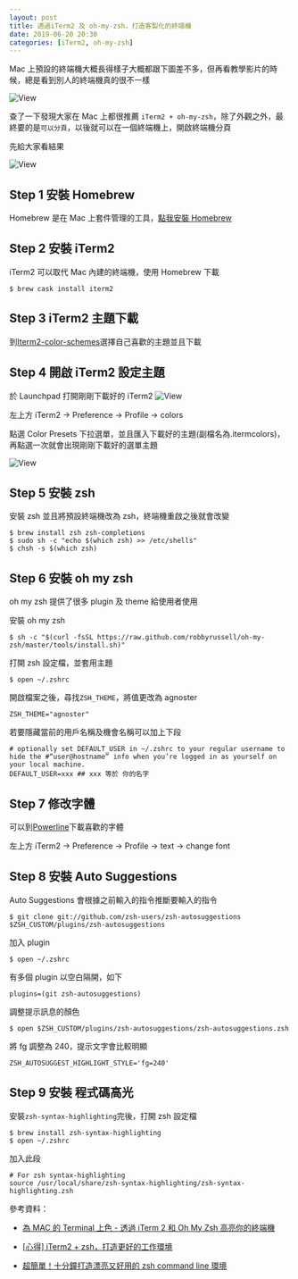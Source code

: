 ```yaml
---
layout: post
title: 透過iTerm2 及 oh-my-zsh，打造客製化的終端機
date: 2019-06-20 20:30
categories: [iTerm2, oh-my-zsh]
---
```


Mac 上預設的終端機大概長得樣子大概都跟下圖差不多，但再看教學影片的時候，總是看到別人的終端機真的很不一樣

![View](https://i.imgur.com/E1819Pi.png)

查了一下發現大家在 Mac 上都很推薦 `iTerm2 + oh-my-zsh`，除了外觀之外，最終要的是`可以分頁`，以後就可以在一個終端機上，開啟終端機分頁

先給大家看結果

![View](https://i.imgur.com/7MkKifx.png)

## Step 1 安裝 Homebrew

Homebrew 是在 Mac 上套件管理的工具，[點我安裝 Homebrew](https://brew.sh/index_zh-tw)

## Step 2 安裝 iTerm2

iTerm2 可以取代 Mac 內建的終端機，使用 Homebrew 下載

```shell
$ brew cask install iterm2
```

## Step 3 iTerm2 主題下載

到[Iterm2-color-schemes](https://iterm2colorschemes.com/)選擇自己喜歡的主題並且下載

## Step 4 開啟 iTerm2 設定主題

於 Launchpad 打開剛剛下載好的 iTerm2
![View](https://i.imgur.com/UWGL49E.png)

左上方 iTerm2 -> Preference -> Profile -> colors

點選 Color Presets 下拉選單，並且匯入下載好的主題(副檔名為.itermcolors)，再點選一次就會出現剛剛下載好的選單主題

![View](https://i.imgur.com/VGOYvj9.png)

## Step 5 安裝 zsh

安裝 zsh 並且將預設終端機改為 zsh，終端機重啟之後就會改變

```shell
$ brew install zsh zsh-completions
$ sudo sh -c "echo $(which zsh) >> /etc/shells"
$ chsh -s $(which zsh)
```

## Step 6 安裝 oh my zsh

oh my zsh 提供了很多 plugin 及 theme 給使用者使用

安裝 oh my zsh

```shell
$ sh -c "$(curl -fsSL https://raw.github.com/robbyrussell/oh-my-zsh/master/tools/install.sh)"
```

打開 zsh 設定檔，並套用主題

```shell
$ open ~/.zshrc
```

開啟檔案之後，尋找`ZSH_THEME`，將值更改為 agnoster

```
ZSH_THEME="agnoster"
```

若要隱藏當前的用戶名稱及機會名稱可以加上下段

```shell
# optionally set DEFAULT_USER in ~/.zshrc to your regular username to hide the #“user@hostname” info when you’re logged in as yourself on your local machine.
DEFAULT_USER=xxx ## xxx 等於 你的名字
```

## Step 7 修改字體

可以到[Powerline](https://github.com/powerline/fonts)下載喜歡的字體

左上方 iTerm2 -> Preference -> Profile -> text -> change font

## Step 8 安裝 Auto Suggestions

Auto Suggestions 會根據之前輸入的指令推斷要輸入的指令

```shell
$ git clone git://github.com/zsh-users/zsh-autosuggestions $ZSH_CUSTOM/plugins/zsh-autosuggestions
```

加入 plugin

```shell
$ open ~/.zshrc
```

有多個 plugin 以空白隔開，如下

```
plugins=(git zsh-autosuggestions)
```

調整提示訊息的顏色

```
$ open $ZSH_CUSTOM/plugins/zsh-autosuggestions/zsh-autosuggestions.zsh
```

將 fg 調整為 240，提示文字會比較明顯

```
ZSH_AUTOSUGGEST_HIGHLIGHT_STYLE='fg=240'
```

## Step 9 安裝 程式碼高光

安裝`zsh-syntax-highlighting`完後，打開 zsh 設定檔

```shell
$ brew install zsh-syntax-highlighting
$ open ~/.zshrc
```

加入此段

```
# For zsh syntax-highlighting
source /usr/local/share/zsh-syntax-highlighting/zsh-syntax-highlighting.zsh
```

參考資料：

- [為 MAC 的 Terminal 上色 - 透過 iTerm 2 和 Oh My Zsh 高亮你的終端機](https://pjchender.blogspot.com/2017/02/mac-terminal-iterm-2-oh-my-zsh.html)

- [[心得] iTerm2 + zsh，打造更好的工作環境](http://huli.logdown.com/posts/402147-iterm2-zsh-better-environment)

- [超簡單！十分鐘打造漂亮又好用的 zsh command line 環境](https://medium.com/statementdog-engineering/prettify-your-zsh-command-line-prompt-3ca2acc967f)
